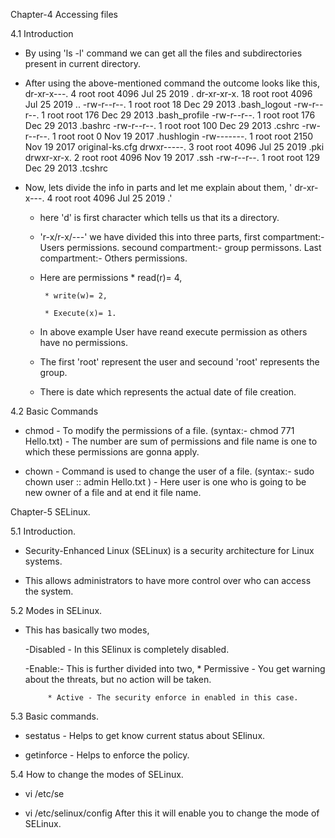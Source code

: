 Chapter-4 Accessing files

4.1 Introduction 
 * By using 'ls -l' command we can get all the files and subdirectories present in current directory.

 * After using the above-mentioned command the outcome looks like this, 
           dr-xr-x---.  4 root root 4096 Jul 25  2019 .
           dr-xr-xr-x. 18 root root 4096 Jul 25  2019 ..
           -rw-r--r--.  1 root root   18 Dec 29  2013 .bash_logout
           -rw-r--r--.  1 root root  176 Dec 29  2013 .bash_profile
           -rw-r--r--.  1 root root  176 Dec 29  2013 .bashrc
           -rw-r--r--.  1 root root  100 Dec 29  2013 .cshrc
           -rw-r--r--.  1 root root    0 Nov 19  2017 .hushlogin
           -rw-------.  1 root root 2150 Nov 19  2017 original-ks.cfg
           drwxr-----.  3 root root 4096 Jul 25  2019 .pki
           drwxr-xr-x.  2 root root 4096 Nov 19  2017 .ssh
           -rw-r--r--.  1 root root  129 Dec 29  2013 .tcshrc

 * Now, lets divide the info in parts and let me explain about them,
    ' dr-xr-x---.  4 root root 4096 Jul 25  2019 .'
    
   - here 'd' is first character which tells us that its a directory.
  
   - 'r-x/r-x/---' we have divided this into three parts,
        first compartment:- Users permissions.
        secound compartment:- group permissons.
        Last compartment:- Others permissions.

   - Here are permissions 
          * read(r)= 4,

          * write(w)= 2,

          * Execute(x)= 1.

   - In above example User have reand execute permission as others have no permissions.
 
   - The first 'root' represent the user and secound 'root' represents the group.
 
   - There is date which represents the actual date of file creation.

4.2 Basic Commands
 
 * chmod - To modify the permissions of a file.
           (syntax:- chmod 771 Hello.txt) 
           - The number are sum of permissions and file name is one to which these permissions are gonna apply.

 * chown - Command is used to change the user of a file.
           (syntax:- sudo chown user :: admin Hello.txt )
           - Here user is one who is going to be new owner of a file and at end it file name.





Chapter-5 SELinux.

5.1 Introduction. 

 * Security-Enhanced Linux (SELinux) is a security architecture for Linux systems. 

 * This allows administrators to have more control over who can access the system.



5.2 Modes in SELinux.

 * This has basically two modes,
  
    -Disabled - In this SElinux is completely disabled.
  
    -Enable:- This is further divided into two,
            * Permissive - You get warning about the threats, but no action will be taken. 
              
            * Active - The security enforce in enabled in this case. 

5.3 Basic commands.
 
 * sestatus - Helps to get know current status about SElinux.

 * getinforce - Helps to enforce the policy.


5.4 How to change the modes of SELinux.

 * vi /etc/se

 * vi /etc/selinux/config     After this it will enable you to change the mode of SELinux.